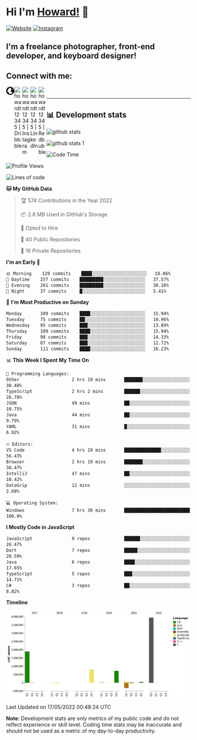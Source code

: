 # Hi I'm [Howard!][website] 👋

[![Website](https://img.shields.io/website?label=howardt12345.com&style=for-the-badge&url=https%3A%2F%2Fhowardt12345.com)](https://howardt12345.com)
[![Instagram](https://img.shields.io/badge/instagram-%23E4405F.svg?&style=for-the-badge&logo=instagram&logoColor=white)](https://instagram.com/howardt12345)

I'm a freelance photographer, front-end developer, and keyboard designer!
---

## Connect with me:

[<img align="left" alt="howardt12345.com" width="22px" src="https://raw.githubusercontent.com/iconic/open-iconic/master/svg/globe.svg" />][website]
[<img align="left" alt="howardt12345 | Dribbble" width="22px" src="https://cdn.jsdelivr.net/npm/simple-icons@v3/icons/dribbble.svg" />][dribbble]
[<img align="left" alt="howardt12345 | Instagram" width="22px" src="https://cdn.jsdelivr.net/npm/simple-icons@v3/icons/instagram.svg" />][instagram]
[<img align="left" alt="howardt12345 | LinkedIn" width="22px" src="https://cdn.jsdelivr.net/npm/simple-icons@v3/icons/linkedin.svg" />][linkedin]
[<img align="left" alt="howardt12345 | Redbubble" width="22px" src="https://cdn.jsdelivr.net/npm/simple-icons@v3/icons/redbubble.svg" />][redbubble]

<br />

---

## 📊 Development stats

![github stats](https://github-readme-stats.vercel.app/api?username=howardt12345&show_icons=true&hide_border=true&theme=dark&hide=contribs,issues)

![github stats 1](https://github-readme-stats.vercel.app/api/top-langs?username=howardt12345&langs_count=8&show_icons=true&hide_border=true&theme=dark&layout=compact)

<!--START_SECTION:waka-->
![Code Time](http://img.shields.io/badge/Code%20Time-0%20secs-blue)

![Profile Views](http://img.shields.io/badge/Profile%20Views-2-blue)

![Lines of code](https://img.shields.io/badge/From%20Hello%20World%20I%27ve%20Written-7%20Million%20lines%20of%20code-blue)

**🐱 My GitHub Data** 

> 🏆 574 Contributions in the Year 2022
 > 
> 📦 2.8 MB Used in GitHub's Storage 
 > 
> 💼 Opted to Hire
 > 
> 📜 40 Public Repositories 
 > 
> 🔑 16 Private Repositories  
 > 
**I'm an Early 🐤** 

```text
🌞 Morning    129 commits    ████░░░░░░░░░░░░░░░░░░░░░   18.86% 
🌆 Daytime    257 commits    █████████░░░░░░░░░░░░░░░░   37.57% 
🌃 Evening    261 commits    █████████░░░░░░░░░░░░░░░░   38.16% 
🌙 Night      37 commits     █░░░░░░░░░░░░░░░░░░░░░░░░   5.41%

```
📅 **I'm Most Productive on Sunday** 

```text
Monday       109 commits    ████░░░░░░░░░░░░░░░░░░░░░   15.94% 
Tuesday      75 commits     ██░░░░░░░░░░░░░░░░░░░░░░░   10.96% 
Wednesday    95 commits     ███░░░░░░░░░░░░░░░░░░░░░░   13.89% 
Thursday     109 commits    ████░░░░░░░░░░░░░░░░░░░░░   15.94% 
Friday       98 commits     ███░░░░░░░░░░░░░░░░░░░░░░   14.33% 
Saturday     87 commits     ███░░░░░░░░░░░░░░░░░░░░░░   12.72% 
Sunday       111 commits    ████░░░░░░░░░░░░░░░░░░░░░   16.23%

```


📊 **This Week I Spent My Time On** 

```text
💬 Programming Languages: 
Other                    2 hrs 19 mins       ███████░░░░░░░░░░░░░░░░░░   30.48% 
TypeScript               2 hrs 2 mins        ██████░░░░░░░░░░░░░░░░░░░   26.78% 
JSON                     49 mins             ██░░░░░░░░░░░░░░░░░░░░░░░   10.75% 
Java                     44 mins             ██░░░░░░░░░░░░░░░░░░░░░░░   9.79% 
YAML                     31 mins             █░░░░░░░░░░░░░░░░░░░░░░░░   6.92%

🔥 Editors: 
VS Code                  4 hrs 19 mins       ██████████████░░░░░░░░░░░   56.43% 
Browser                  2 hrs 19 mins       ███████░░░░░░░░░░░░░░░░░░   30.47% 
IntelliJ                 47 mins             ██░░░░░░░░░░░░░░░░░░░░░░░   10.42% 
DataGrip                 12 mins             ░░░░░░░░░░░░░░░░░░░░░░░░░   2.68%

💻 Operating System: 
Windows                  7 hrs 39 mins       █████████████████████████   100.0%

```

**I Mostly Code in JavaScript** 

```text
JavaScript               9 repos             ██████░░░░░░░░░░░░░░░░░░░   26.47% 
Dart                     7 repos             █████░░░░░░░░░░░░░░░░░░░░   20.59% 
Java                     6 repos             ████░░░░░░░░░░░░░░░░░░░░░   17.65% 
TypeScript               5 repos             ███░░░░░░░░░░░░░░░░░░░░░░   14.71% 
C#                       3 repos             ██░░░░░░░░░░░░░░░░░░░░░░░   8.82%

```


**Timeline**

![Chart not found](https://raw.githubusercontent.com/howardt12345/howardt12345/master/charts/bar_graph.png) 


 Last Updated on 17/05/2022 00:48:24 UTC
<!--END_SECTION:waka-->

**Note**: Development stats are only metrics of my public code and do not reflect experience or skill level. Coding time stats may be inaccurate and should not be used as a metric of my day-to-day productivity.

[website]: https://howardt12345.com
[dribbble]: https://dribbble.com/howardt12345
[instagram]: https://instagram.com/howardt12345
[linkedin]: https://linkedin.com/in/howardt12345
[redbubble]: https://www.redbubble.com/people/howardt12345/
